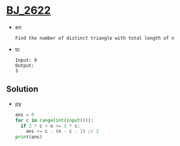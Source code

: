 # [BJ_2622](https://acmicpc.net/problem/2622)

* en

  ```en
  Find the number of distinct triangle with total length of n
  ```

* tc

  ```tc
  Input: 9
  Output:
  3
  ```

## Solution

* py

  ```py
  ans = 0
  for c in range(int(input())):
    if 2 * c < n <= 3 * c:
      ans += c - (n - c - 1) // 2
  print(ans)
  ```
